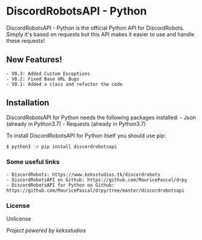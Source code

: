 # DiscordRobotsAPI - Python

DiscordRobotsAPI - Python is the official Python API for DiscordRobots.
Simply it's based on requests but this API makes it easier to use and handle these requests!


## New Features!
	
	- V0.3: Added Custom Exceptions
	- V0.2: Fixed Base URL Bugs
	- V0.1: Added a class and refactor the code
	

## Installation

DiscordRobotsAPI for Python needs the following packages installed:
	- Json (already in Python3.7)
	- Requests (already in Python3.7)

To install DiscordRobotsAPI for Python itself you should use pip:

```sh
$ python3 -m pip install discordrobotsapi
```


### Some useful links
	- DiscordRobots: https://www.keksstudios.tk/discordrobots
	- DiscordRobotsAPI on Github: https://github.com/MauricePascal/drpy
	- DiscordRobotsAPI for Python on Github: https://github.com/MauricePascal/drpy/tree/master/discordrobotsapi


### License
Unlicense

*Project powered by keksstudios*
